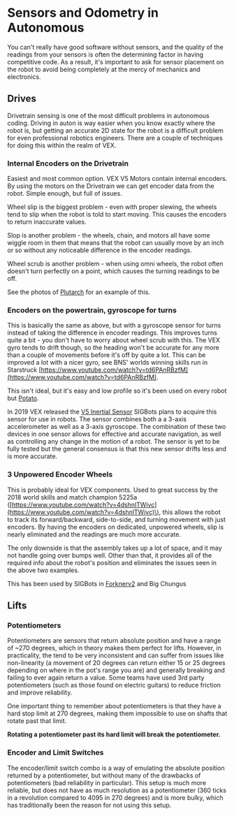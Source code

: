 # Sensors and Odometry in Autonomous

You can't really have good software without sensors, and the quality of the readings from your sensors is often the determining factor in having competitive code. As a result, it's important to ask for sensor placement on the robot to avoid being completely at the mercy of mechanics and electronics.

## Drives

Drivetrain sensing is one of the most difficult problems in autonomous coding. Driving in auton is way easier when you know exactly where the robot is, but getting an accurate 2D state for the robot is a difficult problem for even professional robotics engineers. There are a couple of techniques for doing this within the realm of VEX.

### Internal Encoders on the Drivetrain

Easiest and most common option. VEX V5 Motors contain internal encoders. By using the motors on the Drivetrain we can get encoder data from the robot. Simple enough, but full of issues.

Wheel slip is the biggest problem - even with proper slewing, the wheels tend to slip when the robot is told to start moving. This causes the encoders to return inaccurate values.

Slop is another problem - the wheels, chain, and motors all have some wiggle room in them that means that the robot can usually move by an inch or so without any noticeable difference in the encoder readings.

Wheel scrub is another problem - when using omni wheels, the robot often doesn't turn perfectly on a point, which causes the turning readings to be off.

See the photos of [Plutarch](https://phabricator.purduesigbots.com/w/wiki/past_robots/plutarch) for an example of this.

### Encoders on the powertrain, gyroscope for turns

This is basically the same as above, but with a gyroscope sensor for turns instead of taking the difference in encoder readings. This improves turns quite a bit - you don't have to worry about wheel scrub with this. The VEX gyro tends to drift though, so the heading won't be accurate for any more than a couple of movements before it's off by quite a lot. This can be improved a lot with a nicer gyro, see BNS' worlds winning skills run in Starstruck [https://www.youtube.com/watch?v=td6PAnRBzfM](https://www.youtube.com/watch?v=td6PAnRBzfM). 

This isn't ideal, but it's easy and low profile so it's been used on every robot but [Potato](https://phabricator.purduesigbots.com/w/wiki/past_robots/potato).

In 2019 VEX released the [V5 Inertial Sensor](https://www.vexrobotics.com/276-4855.html) SIGBots plans to acquire this sensor for use in robots. The sensor combines both a a 3-axis accelerometer as well as a 3-axis gyroscope. The combination of these two devices in one sensor allows for effective and accurate navigation, as well as controlling any change in the motion of a robot. The sensor is yet to be fully tested but the general consensus is that this new sensor drifts less and is more accurate.

### 3 Unpowered Encoder Wheels

This is probably ideal for VEX components. Used to great success by the 2018 world skills and match champion 5225a \([https://www.youtube.com/watch?v=4dshnlTWivc](https://www.youtube.com/watch?v=4dshnlTWivc)\), this allows the robot to track its forward/backward, side-to-side, and turning movement with just encoders. By having the encoders on dedicated, unpowered wheels, slip is nearly eliminated and the readings are much more accurate.

The only downside is that the assembly takes up a lot of space, and it may not handle going over bumps well. Other than that, it provides all of the required info about the robot's position and eliminates the issues seen in the above two examples.

This has been used by SIGBots in [Forknerv2](https://phabricator.purduesigbots.com/w/wiki/past_robots/forknerv2/) and Big Chungus

## Lifts

### Potentiometers

Potentiometers are sensors that return absolute position and have a range of ~270 degrees, which in theory makes them perfect for lifts. However, in practicality, the tend to be very inconsistent and can suffer from issues like non-linearity \(a movement of 20 degrees can return either 15 or 25 degrees depending on where in the pot's range you are\) and generally breaking and failing to ever again return a value. Some teams have used 3rd party potentiometers \(such as those found on electric guitars\) to reduce friction and improve reliability.

One important thing to remember about potentiometers is that they have a hard stop limit at 270 degrees, making them impossible to use on shafts that rotate past that limit.

**Rotating a potentiometer past its hard limit will break the potentiometer.**

### Encoder and Limit Switches

The encoder/limit switch combo is a way of emulating the absolute position returned by a potentiometer, but without many of the drawbacks of potentiometers \(bad reliability in particular\). This setup is much more reliable, but does not have as much resolution as a potentiometer \(360 ticks in a revolution compared to 4095 in 270 degrees\) and is more bulky, which has traditionally been the reason for not using this setup.

